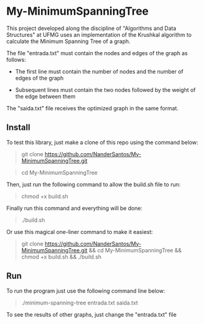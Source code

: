 # My-MinimumSpanningTree

This project developed along the discipline of "Algorithms and Data Structures" at UFMG uses an implementation of the Krushkal algorithm to calculate the Minimum Spanning Tree of a graph.

The file "entrada.txt" must contain the nodes and edges of the graph as follows:

- The first line must contain the number of nodes and the number of edges of the graph

- Subsequent lines must contain the two nodes followed by the weight of the edge between them

The "saida.txt" file receives the optimized graph in the same format.

## Install

To test this library, just make a clone of this repo using the command below:

> git clone https://github.com/NanderSantos/My-MinimumSpanningTree.git

> cd My-MinimumSpanningTree

Then, just run the following command to allow the build.sh file to run:

> chmod +x build.sh

Finally run this command and everything will be done:

> ./build.sh

Or use this magical one-liner command to make it easiest:

> git clone https://github.com/NanderSantos/My-MinimumSpanningTree.git && cd My-MinimumSpanningTree && chmod +x build.sh && ./build.sh

## Run

To run the program just use the following command line below:

> ./minimum-spanning-tree entrada.txt saida.txt

To see the results of other graphs, just change the "entrada.txt" file
